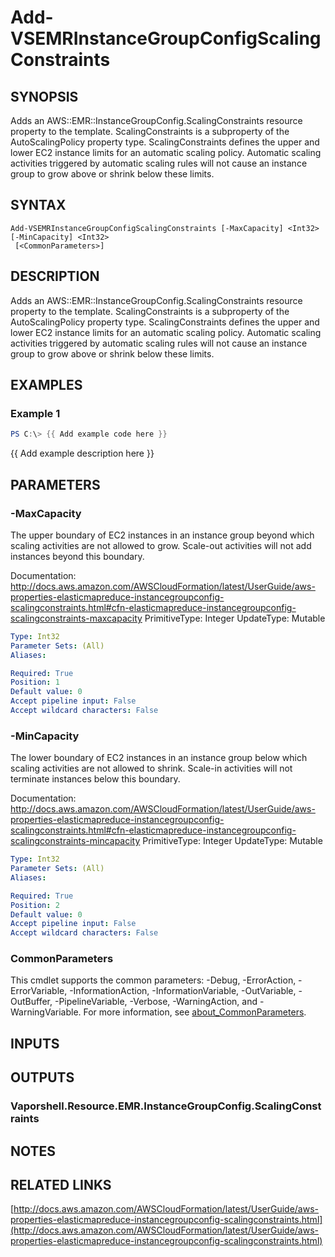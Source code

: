 # Add-VSEMRInstanceGroupConfigScalingConstraints

## SYNOPSIS
Adds an AWS::EMR::InstanceGroupConfig.ScalingConstraints resource property to the template.
ScalingConstraints is a subproperty of the AutoScalingPolicy property type.
ScalingConstraints defines the upper and lower EC2 instance limits for an automatic scaling policy.
Automatic scaling activities triggered by automatic scaling rules will not cause an instance group to grow above or shrink below these limits.

## SYNTAX

```
Add-VSEMRInstanceGroupConfigScalingConstraints [-MaxCapacity] <Int32> [-MinCapacity] <Int32>
 [<CommonParameters>]
```

## DESCRIPTION
Adds an AWS::EMR::InstanceGroupConfig.ScalingConstraints resource property to the template.
ScalingConstraints is a subproperty of the AutoScalingPolicy property type.
ScalingConstraints defines the upper and lower EC2 instance limits for an automatic scaling policy.
Automatic scaling activities triggered by automatic scaling rules will not cause an instance group to grow above or shrink below these limits.

## EXAMPLES

### Example 1
```powershell
PS C:\> {{ Add example code here }}
```

{{ Add example description here }}

## PARAMETERS

### -MaxCapacity
The upper boundary of EC2 instances in an instance group beyond which scaling activities are not allowed to grow.
Scale-out activities will not add instances beyond this boundary.

Documentation: http://docs.aws.amazon.com/AWSCloudFormation/latest/UserGuide/aws-properties-elasticmapreduce-instancegroupconfig-scalingconstraints.html#cfn-elasticmapreduce-instancegroupconfig-scalingconstraints-maxcapacity
PrimitiveType: Integer
UpdateType: Mutable

```yaml
Type: Int32
Parameter Sets: (All)
Aliases:

Required: True
Position: 1
Default value: 0
Accept pipeline input: False
Accept wildcard characters: False
```

### -MinCapacity
The lower boundary of EC2 instances in an instance group below which scaling activities are not allowed to shrink.
Scale-in activities will not terminate instances below this boundary.

Documentation: http://docs.aws.amazon.com/AWSCloudFormation/latest/UserGuide/aws-properties-elasticmapreduce-instancegroupconfig-scalingconstraints.html#cfn-elasticmapreduce-instancegroupconfig-scalingconstraints-mincapacity
PrimitiveType: Integer
UpdateType: Mutable

```yaml
Type: Int32
Parameter Sets: (All)
Aliases:

Required: True
Position: 2
Default value: 0
Accept pipeline input: False
Accept wildcard characters: False
```

### CommonParameters
This cmdlet supports the common parameters: -Debug, -ErrorAction, -ErrorVariable, -InformationAction, -InformationVariable, -OutVariable, -OutBuffer, -PipelineVariable, -Verbose, -WarningAction, and -WarningVariable. For more information, see [about_CommonParameters](http://go.microsoft.com/fwlink/?LinkID=113216).

## INPUTS

## OUTPUTS

### Vaporshell.Resource.EMR.InstanceGroupConfig.ScalingConstraints
## NOTES

## RELATED LINKS

[http://docs.aws.amazon.com/AWSCloudFormation/latest/UserGuide/aws-properties-elasticmapreduce-instancegroupconfig-scalingconstraints.html](http://docs.aws.amazon.com/AWSCloudFormation/latest/UserGuide/aws-properties-elasticmapreduce-instancegroupconfig-scalingconstraints.html)

